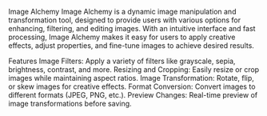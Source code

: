 Image Alchemy
Image Alchemy is a dynamic image manipulation and transformation tool, designed to provide users with various options for enhancing, filtering, and editing images. With an intuitive interface and fast processing, Image Alchemy makes it easy for users to apply creative effects, adjust properties, and fine-tune images to achieve desired results.

Features
Image Filters: Apply a variety of filters like grayscale, sepia, brightness, contrast, and more.
Resizing and Cropping: Easily resize or crop images while maintaining aspect ratios.
Image Transformation: Rotate, flip, or skew images for creative effects.
Format Conversion: Convert images to different formats (JPEG, PNG, etc.).
Preview Changes: Real-time preview of image transformations before saving.
